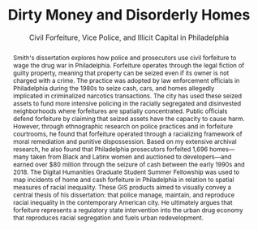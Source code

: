 ---
pid: g2021smith
done: true
title: Dirty Money and Disorderly Homes
subtitle: Civil Forfeiture, Vice Police, and Illicit Capital in Philadelphia
category: Grad Fellowship Project
tags:
- spatial-humanities
cohort_year: '2021'
abstract: 'Smith''s dissertation explores how police and prosecutors use civil forfeiture
  to wage the drug war in Philadelphia. Forfeiture operates through the legal fiction
  of guilty property, meaning that property can be seized even if its owner is not
  charged with a crime. The practice was adopted by law enforcement officials in Philadelphia
  during the 1980s to seize cash, cars, and homes allegedly implicated in criminalized
  narcotics transactions. The city has used these seized assets to fund more intensive
  policing in the racially segregated and disinvested neighborhoods where forfeitures
  are spatially concentrated. Public officials defend forfeiture by claiming that
  seized assets have the capacity to cause harm. However, through ethnographic research
  on police practices and in forfeiture courtrooms, he found that forfeiture operated
  through a racializing framework of moral remediation and punitive dispossession.
  Based on my extensive archival research, he also found that Philadelphia prosecutors
  forfeited 1,696 homes—many taken from Black and Latinx women and auctioned to developers—and
  earned over $80 million through the seizure of cash between the early 1990s and
  2018. The Digital Humanities Graduate Student Summer Fellowship was used to map
  incidents of home and cash forfeiture in Philadelphia in relation to spatial measures
  of racial inequality. These GIS products aimed to visually convey a central thesis
  of his dissertation: that police manage, maintain, and reproduce racial inequality
  in the contemporary American city. He ultimately argues that forfeiture represents
  a regulatory state intervention into the urban drug economy that reproduces racial
  segregation and fuels urban redevelopment.'
pis:
- smith
layout: project
---